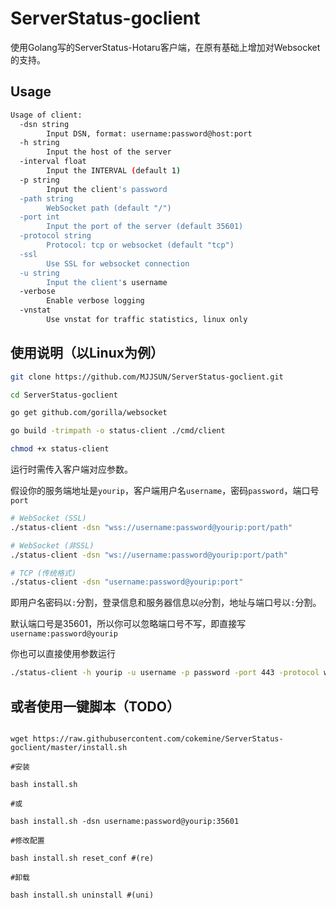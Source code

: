 # ServerStatus-goclient

使用Golang写的ServerStatus-Hotaru客户端，在原有基础上增加对Websocket的支持。

## Usage

```bash
Usage of client:
  -dsn string
        Input DSN, format: username:password@host:port
  -h string
        Input the host of the server
  -interval float
        Input the INTERVAL (default 1)
  -p string
        Input the client's password
  -path string
        WebSocket path (default "/")
  -port int
        Input the port of the server (default 35601)
  -protocol string
        Protocol: tcp or websocket (default "tcp")
  -ssl
        Use SSL for websocket connection
  -u string
        Input the client's username
  -verbose
        Enable verbose logging
  -vnstat
        Use vnstat for traffic statistics, linux only
```

## 使用说明（以Linux为例）

```bash
git clone https://github.com/MJJSUN/ServerStatus-goclient.git

cd ServerStatus-goclient

go get github.com/gorilla/websocket

go build -trimpath -o status-client ./cmd/client

chmod +x status-client
```

运行时需传入客户端对应参数。

假设你的服务端地址是`yourip`，客户端用户名`username`，密码`password`，端口号`port`
```bash
# WebSocket (SSL)
./status-client -dsn "wss://username:password@yourip:port/path"
```

```bash
# WebSocket (非SSL)
./status-client -dsn "ws://username:password@yourip:port/path"
```

```bash
# TCP (传统格式)
./status-client -dsn "username:password@yourip:port"
```

即用户名密码以`:`分割，登录信息和服务器信息以`@`分割，地址与端口号以`:`分割。

默认端口号是35601，所以你可以忽略端口号不写，即直接写`username:password@yourip`

你也可以直接使用参数运行

```bash
./status-client -h yourip -u username -p password -port 443 -protocol websocket -ssl -path / -verbose
```

## 或者使用一键脚本（TODO）

```shell

wget https://raw.githubusercontent.com/cokemine/ServerStatus-goclient/master/install.sh

#安装

bash install.sh

#或

bash install.sh -dsn username:password@yourip:35601

#修改配置

bash install.sh reset_conf #(re)

#卸载

bash install.sh uninstall #(uni)

```
